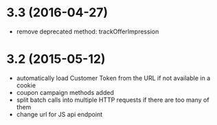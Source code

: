3.3 (2016-04-27)
================
* remove deprecated method: trackOfferImpression

3.2 (2015-05-12)
================

* automatically load Customer Token from the URL if not available in a cookie
* coupon campaign methods added
* split batch calls into multiple HTTP requests if there are too many of them
* change url for JS api endpoint
